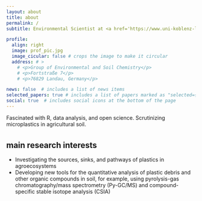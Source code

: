 ```yaml
---
layout: about
title: about
permalink: /
subtitle: Environmental Scientist at <a href='https://www.uni-koblenz-landau.de/'>University of Koblenz–Landau</a>, iES Landau, Institute for Environmental Sciences.

profile:
  align: right
  image: prof_pic.jpg
  image_cicular: false # crops the image to make it circular
  address: # >
    # <p>Group of Environmental and Soil Chemistry</p>
    # <p>Fortstraße 7</p>
    # <p>76829 Landau, Germany</p>

news: false  # includes a list of news items
selected_papers: true # includes a list of papers marked as "selected={true}"
social: true  # includes social icons at the bottom of the page
---
```


Fascinated with R, data analysis, and open science.
Scrutinizing microplastics in agricultural soil.

<p style="margin-bottom:2.5em;"></p>

## main research interests

- Investigating the sources, sinks, and pathways of plastics in agroecosystems
- Developing new tools for the quantitative analysis of plastic debris and other organic compounds in soil, for example, using pyrolysis-gas chromatography/mass spectrometry (Py-GC/MS) and compound-specific stable isotope analysis (CSIA)
